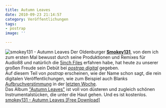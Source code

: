 ```yaml
---
title: Autumn Leaves
date: 2010-09-23 21:14:57
category: Veröffentlichungen
tags:
- postrap
image: ''

---
```


![](http://www.postrap.de/wp-content/uploads/2010/09/smokey131_-_autum_leaves_front-200x200.jpg "smokey131 - Autumn Leaves") Der Oldenburger [**Smokey131**](http://www.postrap.de/kuenstler/smokey131/), von dem ich zum ersten Mal bewusst durch seine Produktionen und Remixes für Audio88 und natürlich die [5inch Files](http://www.e-q-x.net/eqx013/eqx013.htm) erfahren habe, hat heute zu unserer großen Freude sein Debüt bei [*postrap digital*](http://www.postrap.de/veroeffentlichungen/digital) gegeben.  
Auf diesem Teil von *postrap* erscheinen, wie der Name schon sagt, die rein digitalen Veröffentlichungen, wie zum Beispiel auch Blanks [Aufbruchverstimmung](http://www.postrap.de/releases/aufbruchverstimmung/) in der [letzten Woche](http://www.misantropolis.de/2010/09/aufbruchverstimmung-out-now/).  
Das Album ["Autumn Leaves"](http://www.postrap.de/releases/autumn-leaves/)  ist voll von düsteren und zugleich schönen Instrumentalstücken, die unter die Haut gehen. Und es ist kostenlos.   
[smokey131 - Autumn Leaves [Free Download]](http://www.postrap.de/releases/autumn-leaves/)
